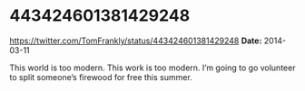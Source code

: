 # 443424601381429248
https://twitter.com/TomFrankly/status/443424601381429248
**Date:** 2014-03-11

This world is too modern. This work is too modern. I’m going to go volunteer to split someone’s firewood for free this summer.
